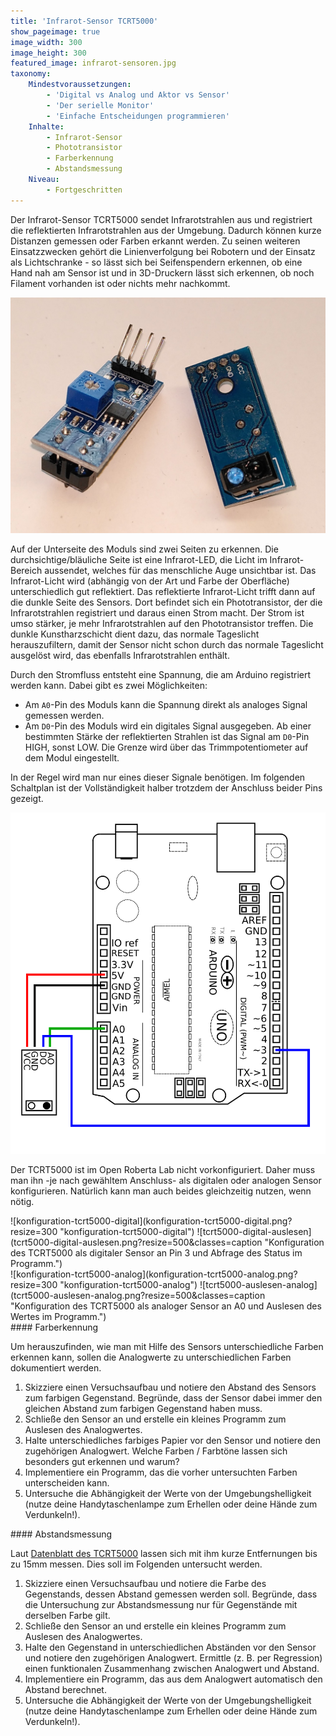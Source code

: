 ```yaml
---
title: 'Infrarot-Sensor TCRT5000'
show_pageimage: true
image_width: 300
image_height: 300
featured_image: infrarot-sensoren.jpg
taxonomy:
    Mindestvoraussetzungen:
        - 'Digital vs Analog und Aktor vs Sensor'
        - 'Der serielle Monitor'
        - 'Einfache Entscheidungen programmieren'
    Inhalte:
        - Infrarot-Sensor
        - Phototransistor
        - Farberkennung
        - Abstandsmessung
    Niveau:
        - Fortgeschritten
---
```


Der Infrarot-Sensor TCRT5000 sendet Infrarotstrahlen aus und registriert die reflektierten Infrarotstrahlen aus der Umgebung. Dadurch können kurze Distanzen gemessen oder Farben erkannt werden. Zu seinen weiteren Einsatzzwecken gehört die Linienverfolgung bei Robotern und der Einsatz als Lichtschranke - so lässt sich bei Seifenspendern erkennen, ob eine Hand nah am Sensor ist und in 3D-Druckern lässt sich erkennen, ob noch Filament vorhanden ist oder nichts mehr nachkommt.

![infrarot-sensoren](infrarot-sensoren.jpg?lightbox=1024&resize=500&classes=caption "Infrarot-Sensor-Modul TCRT5000.")

Auf der Unterseite des Moduls sind zwei Seiten zu erkennen. Die durchsichtige/bläuliche Seite ist eine Infrarot-LED, die Licht im Infrarot-Bereich aussendet, welches für das menschliche Auge unsichtbar ist. Das Infrarot-Licht wird (abhängig von der Art und Farbe der Oberfläche) unterschiedlich gut reflektiert. Das reflektierte Infrarot-Licht trifft dann auf die dunkle Seite des Sensors. Dort befindet sich ein Phototransistor, der die Infrarotstrahlen registriert und daraus einen Strom macht. Der Strom ist umso stärker, je mehr Infrarotstrahlen auf den Phototransistor treffen. Die dunkle Kunstharzschicht dient dazu, das normale Tageslicht herauszufiltern, damit der Sensor nicht schon durch das normale Tageslicht ausgelöst wird, das ebenfalls Infrarotstrahlen enthält.

Durch den Stromfluss entsteht eine Spannung, die am Arduino registriert werden kann. Dabei gibt es zwei Möglichkeiten:

- Am `A0`-Pin des Moduls kann die Spannung direkt als analoges Signal gemessen werden.
- Am `D0`-Pin des Moduls wird ein digitales Signal ausgegeben. Ab einer bestimmten Stärke der reflektierten Strahlen ist das Signal am `D0`-Pin HIGH, sonst LOW. Die Grenze wird über das Trimmpotentiometer auf dem Modul eingestellt.

In der Regel wird man nur eines dieser Signale benötigen. Im folgenden Schaltplan ist der Vollständigkeit halber trotzdem der Anschluss beider Pins gezeigt.

![schaltplan-tcrt5000](schaltplan-tcrt5000.png?lightbox=1024&resize=500&classes=caption "Schaltplan zum Anschluss des Sensors TCRT5000 am Arduino.")

Der TCRT5000 ist im Open Roberta Lab nicht vorkonfiguriert. Daher muss man ihn -je nach gewähltem Anschluss- als digitalen oder analogen Sensor konfigurieren. Natürlich kann man auch beides gleichzeitig nutzen, wenn nötig.

<div class="flex-box">
<div markdown="1">
![konfiguration-tcrt5000-digital](konfiguration-tcrt5000-digital.png?resize=300 "konfiguration-tcrt5000-digital")
![tcrt5000-digital-auslesen](tcrt5000-digital-auslesen.png?resize=500&classes=caption "Konfiguration des TCRT5000 als digitaler Sensor an Pin 3 und Abfrage des Status im Programm.")
</div>
<div markdown="1">
![konfiguration-tcrt5000-analog](konfiguration-tcrt5000-analog.png?resize=300 "konfiguration-tcrt5000-analog")
![tcrt5000-auslesen-analog](tcrt5000-auslesen-analog.png?resize=500&classes=caption "Konfiguration des TCRT5000 als analoger Sensor an A0 und Auslesen des Wertes im Programm.")
</div>
</div>

<div markdown="1" class="aufgabe">
#### Farberkennung

Um herauszufinden, wie man mit Hilfe des Sensors unterschiedliche Farben erkennen kann, sollen die Analogwerte zu unterschiedlichen Farben dokumentiert werden.

1. Skizziere einen Versuchsaufbau und notiere den Abstand des Sensors zum farbigen Gegenstand. Begründe, dass der Sensor dabei immer den gleichen Abstand zum farbigen Gegenstand haben muss.
2. Schließe den Sensor an und erstelle ein kleines Programm zum Auslesen des Analogwertes.
3. Halte unterschiedliches farbiges Papier vor den Sensor und notiere den zugehörigen Analogwert. Welche Farben / Farbtöne lassen sich besonders gut erkennen und warum?
4. Implementiere ein Programm, das die vorher untersuchten Farben unterscheiden kann.
5. Untersuche die Abhängigkeit der Werte von der Umgebungshelligkeit (nutze deine Handytaschenlampe zum Erhellen oder deine Hände zum Verdunkeln!).
</div>

<div markdown="1" class="aufgabe">
#### Abstandsmessung

Laut [Datenblatt des TCRT5000](https://www.mouser.de/datasheet/2/427/tcrt5000-240273.pdf) lassen sich mit ihm kurze Entfernungen bis zu 15mm messen. Dies soll im Folgenden untersucht werden.

1. Skizziere einen Versuchsaufbau und notiere die Farbe des Gegenstands, dessen Abstand gemessen werden soll. Begründe, dass die Untersuchung zur Abstandsmessung nur für Gegenstände mit derselben Farbe gilt.
2. Schließe den Sensor an und erstelle ein kleines Programm zum Auslesen des Analogwertes.
3. Halte den Gegenstand in unterschiedlichen Abständen vor den Sensor und notiere den zugehörigen Analogwert. Ermittle (z. B. per Regression) einen funktionalen Zusammenhang zwischen Analogwert und Abstand.
4. Implementiere ein Programm, das aus dem Analogwert automatisch den Abstand berechnet.
5. Untersuche die Abhängigkeit der Werte von der Umgebungshelligkeit (nutze deine Handytaschenlampe zum Erhellen oder deine Hände zum Verdunkeln!).
</div>

